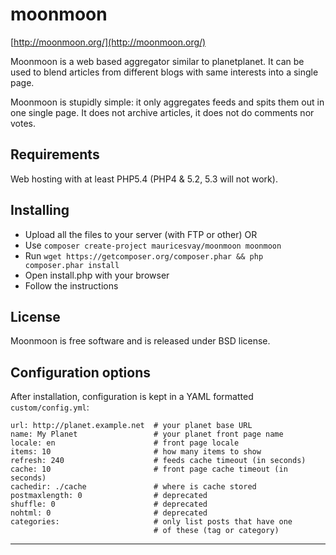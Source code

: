 moonmoon
========

[http://moonmoon.org/](http://moonmoon.org/)

Moonmoon is a web based aggregator similar to planetplanet.
It can be used to blend articles from different blogs with same interests into a single page.

Moonmoon is stupidly simple: it only aggregates feeds and spits them out in one single page.
It does not archive articles, it does not do comments nor votes.

Requirements
------------
Web hosting with at least PHP5.4 (PHP4 & 5.2, 5.3 will not work).

Installing
----------
* Upload all the files to your server (with FTP or other)
OR
* Use `composer create-project mauricesvay/moonmoon moonmoon`
* Run `wget https://getcomposer.org/composer.phar && php composer.phar install` 
* Open install.php with your browser
* Follow the instructions

License
-------
Moonmoon is free software and is released under BSD license.


Configuration options
---------------------
After installation, configuration is kept in a YAML formatted ```custom/config.yml```:

```%yaml
url: http://planet.example.net  # your planet base URL
name: My Planet                 # your planet front page name
locale: en                      # front page locale
items: 10                       # how many items to show
refresh: 240                    # feeds cache timeout (in seconds)
cache: 10                       # front page cache timeout (in seconds)
cachedir: ./cache               # where is cache stored
postmaxlength: 0                # deprecated
shuffle: 0                      # deprecated
nohtml: 0                       # deprecated
categories:                     # only list posts that have one
                                # of these (tag or category)
```

---
